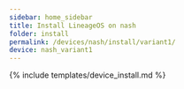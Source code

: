 ```yaml
---
sidebar: home_sidebar
title: Install LineageOS on nash
folder: install
permalink: /devices/nash/install/variant1/
device: nash_variant1
---
```

{% include templates/device_install.md %}
